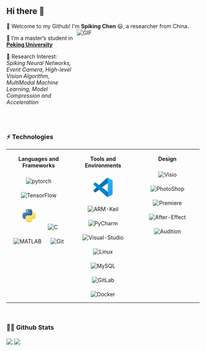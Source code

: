 ## Hi there 👋

🎉 Welcome to my Github!  I'm **Spiking Chen** 😃, a researcher from China.<img align="right" alt="GIF" src="https://github.com/abhisheknaiidu/abhisheknaiidu/blob/master/code.gif?raw=true" width="320" height="200" title="Do what you like, and do it best!">

🏫 I’m a master‘s student in **<a href="https://www.pku.edu.cn/">Peking University</a>**

🔭 Research Interest: *Spiking Neural Networks, Event Camera, High-level Vision Algorithm, MultiModal Machine Learning, Model Compression and Acceleration*    

  

<br/>

<br/>

### ⚡ Technologies

<table><tr><td valign="top" align="center" width="33%">

**Languages and Frameworks**

<div align="center">  
<img style="margin: 10px" src="https://profilinator.rishav.dev/skills-assets/pytorch-icon.svg" alt="pytorch" height="50" />  
<img style="margin: 10px" src="https://profilinator.rishav.dev/skills-assets/tensorflow-icon.svg" alt="TensorFlow" height="50" />  
<img style="margin: 10px" src="https://raw.githubusercontent.com/github/explore/80688e429a7d4ef2fca1e82350fe8e3517d3494d/topics/python/python.png" alt="python" height="50" />  
<img style="margin: 10px" src="https://img.icons8.com/color/48/000000/c-programming.png" alt="C"  height="50" />  
<img style="margin: 10px" src="https://img.icons8.com/fluency/48/000000/matlab.png" alt="MATLAB" height="50" />  
<img style="margin: 10px" src="https://profilinator.rishav.dev/skills-assets/git-scm-icon.svg" alt="Git" height="50" />  
</div>

</td><td valign="top" align="center" width="33%">

**Tools and Environments**  

<div align="center">  
<img style="margin: 10px" src="https://raw.githubusercontent.com/github/explore/80688e429a7d4ef2fca1e82350fe8e3517d3494d/topics/visual-studio-code/visual-studio-code.png" alt="VSCode" 
     height="50" />  
<img style="margin: 10px" src="https://user-images.githubusercontent.com/29084184/128668555-59d96329-2e64-4370-bfdc-89bf7a12aea8.png" alt="ARM-Keil" 
     height="50" />  
<img style="margin: 10px" src="https://img.icons8.com/color/48/000000/pycharm.png" alt="PyCharm" 
     height="50" />  
<img style="margin: 10px" src="https://img.icons8.com/color/48/000000/visual-studio.png" alt="Visual-Studio" height="50" />  
<img style="margin: 10px" src="https://profilinator.rishav.dev/skills-assets/linux-original.svg" alt="Linux" height="50" />  
<img style="margin: 10px" src="https://profilinator.rishav.dev/skills-assets/mysql-original-wordmark.svg" alt="MySQL" height="50" />  
<img style="margin: 10px" src="https://profilinator.rishav.dev/skills-assets/gitlab.svg" alt="GitLab" height="50" />  
<img style="margin: 10px" src="https://profilinator.rishav.dev/skills-assets/docker-original-wordmark.svg" alt="Docker" height="50" />
</div>

</td><td valign="top" align="center" width="33%">

**Design**  

<div align="center">  
<img style="margin: 10px" src="https://img.icons8.com/color/344/microsoft-visio-2019.png" alt="Visio" height="50" /> 
<img style="margin: 10px" src="https://img.icons8.com/color/50/000000/adobe-photoshop.png" alt="PhotoShop" height="50" />  
<img style="margin: 10px" src="https://img.icons8.com/color/48/000000/adobe-premiere-pro.png" alt="Premiere" height="50" />  
<img style="margin: 10px" src="https://img.icons8.com/color/48/000000/adobe-after-effects.png" alt="After-Effect" height="50" />  
<img style="margin: 10px" src="https://img.icons8.com/color/48/000000/adobe-audition.png" alt="Audition" height="50" />   
</div>

</td></tr></table>  

<br/>  

### 👨‍💻 Github Stats

<img align="center" width="50%" src="https://github-readme-stats.vercel.app/api?username=SpikingChen&show_icons=true&theme=tokyonight" >



<img align="center" width="40%" src="https://github-readme-stats.vercel.app/api/top-langs/?username=SpikingChen&layout=compact">
